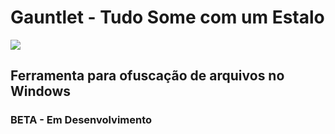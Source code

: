 # Gauntlet - Tudo Some com um Estalo
![](https://i.imgur.com/bZ5XzlD.jpg)

## Ferramenta para ofuscação de arquivos no Windows


### BETA - Em Desenvolvimento

